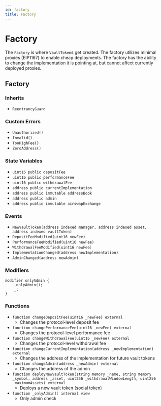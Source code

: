 ```yaml
---
id: factory
title: Factory
---
```

# Factory

The `Factory` is where `VaultToken`s get created. The factory utilizes minimal proxies (EIP1167) to enable cheap deployments. The factory has the ability to change the implementation it is pointing at, but cannot affect currently deployed proxies.

## Factory

### Inherits

- `ReentrancyGuard`

### Custom Errors

- `Unauthorized()`
- `Invalid()`
- `TooHighFee()`
- `ZeroAddress()`

### State Variables

- `uint16 public depositFee`
- `uint16 public performanceFee`
- `uint16 public withdrawalFee`
- `address public currentImplementation`
- `address public immutable addressBook`
- `address public admin`
- `address public immutable airswapExchange`

### Events

- `NewVaultToken(address indexed manager, address indexed asset, address indexed vaultToken)`
- `DepositFeeModified(uint16 newFee)`
- `PerformanceFeeModified(uint16 newFee)`
- `WithdrawalFeeModified(uint16 newFee)`
- `ImplementationChanged(address newImplementation)`
- `AdminChanged(address newAdmin)`

### Modifiers

```
modifier onlyAdmin {
    _onlyAdmin();
    _;
}
```
### Functions

- `function changeDepositFee(uint16 _newFee) external`
    - Changes the protocol-level deposit fee
- `function changePerformanceFee(uint16 _newFee) external`
    - Changes the protocol-level performance fee
- `function changeWithdrawalFee(uint16 _newFee) external`
    - Changes the protocol-level withdrawal fee
- `function changeCurrentImplementation(address _newImplementation) external`
    - Changes the address of the implementation for future vault tokens
- `function changeAdmin(address _newAdmin) external`
    - Changes the address of the admin
- `function deployNewVaultToken(string memory _name, string memory _symbol, address _asset, uint256 _withdrawalWindowLength, uint256 _maximumAssets) external`
    - Deploys a new vault token (social token)
- `function _onlyAdmin() internal view`
    - Only admin check